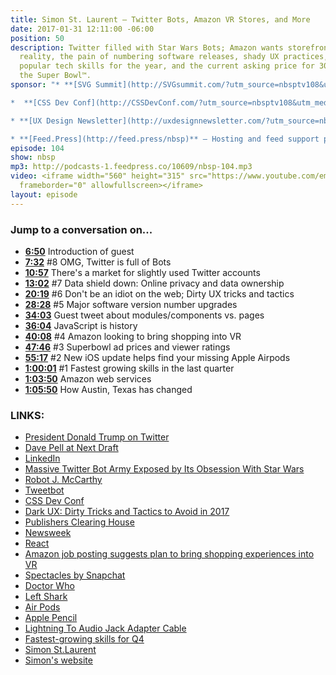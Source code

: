 ```yaml
---
title: Simon St. Laurent — Twitter Bots, Amazon VR Stores, and More
date: 2017-01-31 12:11:00 -06:00
position: 50
description: Twitter filled with Star Wars Bots; Amazon wants storefronts in virtual
  reality, the pain of numbering software releases, shady UX practices, and the most
  popular tech skills for the year, and the current asking price for 30 seconds of
  the Super Bowl™.
sponsor: "* **[SVG Summit](http://SVGsummit.com/?utm_source=nbsptv108&utm_medium=podcast&utm_campaign=svgsummit2017)** — A full-day, virtual UX design conference on SVG that you can attend online on February 15th. Free recordings with registration at [SVG Summit](http://svgsummit.com/?utm_source=nbsptv107&utm_medium=podcast&utm_campaign=svgsummit2017). Use discount code `NONBREAKINGSPACESHOW` for 20% off.

*  **[CSS Dev Conf](http://CSSDevConf.com/?utm_source=nbsptv108&utm_medium=podcast&utm_campaign=cssdevconf2017)** — Conference dedicated to CSS and its super friend technologies like JavaScript, Sass, NPM, and more. A limited supply of Early Bird Tickets go on sale soon. [Register now!](http://CSSDevConf.com/?utm_source=nbsptv108&utm_medium=podcast&utm_campaign=cssdevconf2017)

* **[UX Design Newsletter](http://uxdesignnewsletter.com/?utm_source=nbsptv108&utm_medium=podcast&utm_campaign=uxdesignnewsletter)** — A weekly free newsletter containing a collection of tutorials, articles, and videos about frontend design and development, plus tips on how to bring better engagement to the multi-device world curated by Christopher Schmitt.

* **[Feed.Press](http://feed.press/nbsp)** — Hosting and feed support provided by Feed.Press. [Sign-up today](http://feed.press/nbsp) and try FeedPress on a 14-day trial (no contracts or commitments). Use promo code `NBSP` during checkout to get 10% off your first year."
episode: 104
show: nbsp
mp3: http://podcasts-1.feedpress.co/10609/nbsp-104.mp3
video: <iframe width="560" height="315" src="https://www.youtube.com/embed/4dtU22Huq-I"
  frameborder="0" allowfullscreen></iframe>
layout: episode
---
```


### Jump to a conversation on...


* **[6:50](#t=6:50)** Introduction of guest
* **[7:32](#t=7:32)** #8 OMG, Twitter is full of Bots
* **[10:57](#t=10:57)** There's a market for slightly used Twitter accounts
* **[13:02](#t=13:02)** #7 Data shield down: Online privacy and data ownership
* **[20:19](#t=20:19)** #6 Don't be an idiot on the web; Dirty UX tricks and tactics
* **[28:28](#t=28:28)** #5 Major software version number upgrades
* **[34:03](#t=34:03)** Guest tweet about modules/components vs. pages
* **[36:04](#t=36:04)** JavaScript is history
* **[40:08](#t=40:08)** #4 Amazon looking to bring shopping into VR
* **[47:46](#t=47:46)** #3 Superbowl ad prices and viewer ratings
* **[55:17](#t=55:17)** #2 New iOS update helps find your missing Apple Airpods
* **[1:00:01](#t=1:00:01)** #1 Fastest growing skills in the last quarter
* **[1:03:50](#t=1:03:50)** Amazon web services
* **[1:05:50](#t=1:05:50)** How Austin, Texas has changed


### LINKS:

* [President Donald Trump on Twitter](https://www.twitter.com/realDonaldTrump)
* [Dave Pell at Next Draft](http://nextdraft.com/current/)
* [LinkedIn](https://www.linkedin.com)
* [Massive Twitter Bot Army Exposed by Its Obsession With Star Wars](https://arxiv.org/pdf/1701.02405v1.pdf)
* [Robot J. McCarthy](https://www.twitter.com/redscarebot)
* [Tweetbot](https://tapbots.com/tweetbot/)
* [CSS Dev Conf](http://cssdevconf.com/)
* [Dark UX: Dirty Tricks and Tactics to Avoid in 2017](https://www.sitepoint.com/dark-ux-dirty-tricks-and-tactics-to-avoid-in-2017/)
* [Publishers Clearing House](https://en.wikipedia.org/wiki/Publishers_Clearing_House)
* [Newsweek](http://www.newsweek.com)
* [React](https://code.facebook.com/projects/176988925806765/react/)
* [Amazon job posting suggests plan to bring shopping experiences into VR](https://techcrunch.com/2017/01/19/amazon-job-posting-suggests-plans-to-bring-shopping-experiences-into-vr/)
* [Spectacles by Snapchat](https://www.spectacles.com)
* [Doctor Who](http://www.bbcamerica.com/shows/doctor-who)
* [Left Shark](http://wikipedia.org/wiki/Left_Shark)
* [Air Pods](http://www.apple.com/airpods/)
* [Apple Pencil](http://www.apple.com/apple-pencil/)
* [Lightning To Audio Jack Adapter Cable](http://www.banggood.com/USAMS-US-SJ102-Lightning-To-DC-3_5mm-Audio-Jack-Adapter-Cable-For-iPhone-77-Plus-iPhone-66s-Plus-p-1112075.html)
* [Fastest-growing skills for Q4](https://www.upwork.com/press/2017/01/26/upwork-reveals-fastest-growing-skills-q4-natural-language-processing-tech-skills-top-list/)
* [Simon St.Laurent](http://twitter.com/simonstl)
* [Simon's website](http://simonstl.com)
